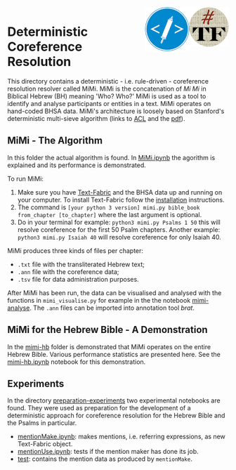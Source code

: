 <img align="right" src="images/tf-small.png" width="90"/>
<img align="right" src="images/etcbc.png" width="100"/>

# Deterministic Coreference Resolution

This directory contains a deterministic - i.e. rule-driven - coreference resolution resolver called MiMi. MiMi is the concatenation of *Mi Mi* in Biblical Hebrew (BH) meaning 'Who? Who?' MiMi is used as a tool to identify and analyse participants or entities in a text. MiMi operates on hand-coded BHSA data. MiMi's architecture is loosely based on Stanford's deterministic multi-sieve algorithm (links to [ACL](https://www.aclweb.org/anthology/J13-4004/) and the [pdf](https://www.aclweb.org/anthology/J13-4004.pdf)). 

## MiMi - The Algorithm

In this folder the actual algorithm is found. In [MiMi.ipynb](https://github.com/cmerwich/participant-analysis/blob/master/mimi/MiMi.ipynb) the agorithm is explained and its performance is demonstrated. 

To run MiMi:

1. Make sure you have [Text-Fabric](https://annotation.github.io/text-fabric/) and the BHSA data up and running on your computer. To install Text-Fabric follow the [installation](https://annotation.github.io/text-fabric/About/Install/) instructions.
2. The command is `[your python 3 version] mimi.py bible_book from_chapter [to_chapter]` where the last argument is optional. 
3. Do in your terminal for example: `python3 mimi.py Psalms 1 50` this will resolve coreference for the first 50 Psalm chapters. 
Another example: `python3 mimi.py Isaiah 40` will resolve coreference for only Isaiah 40. 

MiMi produces three kinds of files per chapter:

* `.txt` file with the transliterated Hebrew text;
* `.ann` file with the coreference data;
* `.tsv` file for data administration purposes. 

After MiMi has been run, the data can be visualised and analysed with the functions in `mimi_visualise.py` for example in the the notebook [mimi-analyse](https://github.com/cmerwich/participant-analysis/blob/master/mimi/mimi-analyse.ipynb). The `.ann` files can be imported into annotation tool *brat*.

## MiMi for the Hebrew Bible - A Demonstration

In the [mimi-hb](https://github.com/cmerwich/participant-analysis/tree/master/mimi/mimi-hb) folder is demonstrated that MiMi operates on the entire Hebrew Bible. Various performance statistics are presented here. See the [mimi-hb.ipynb](https://github.com/cmerwich/participant-analysis/blob/master/mimi/mimi-hb/mimi-hb.ipynb) notebook for this demonstration. 

## Experiments

In the directory [preparation-experiments](https://github.com/cmerwich/participant-analysis/tree/master/mimi/preparation-experiments) two experimental notebooks are found. They were used as preparation for the development of a deterministic approach for coreference resolution for the Hebrew Bible and the Psalms in particular.
* [mentionMake.ipynb](mentionMake.ipynb): makes mentions, i.e. referring expressions, as new Text-Fabric object. 
* [mentionUse.ipynb](mentionUse.ipynb): tests if the mention maker has done its job. 
* [test](https://github.com/cmerwich/participant-analysis/tree/master/test/tf): contains the mention data as produced by `mentionMake`. 